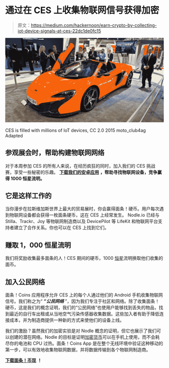 # 通过在 CES 上收集物联网信号获得加密

> 原文：<https://medium.com/hackernoon/earn-crypto-by-collecting-iot-device-signals-at-ces-22dc1de0fc15>

![](img/ef8bc45684259ed818456f99b83807d3.png)

CES is filled with millions of IoT devices, CC 2.0 2015 moto_club4ag Adapted

## 参观展会时，帮助构建物联网网络

对于本周参加 CES 的所有人来说，在经历疯狂的同时，加入我们的 CES 挑战赛，享受一些秘密的乐趣。 [**下载我们的安卓应用**](https://play.google.com/store/apps/details?id=io.nodle.noodle&hl=en) **，帮助寻找物联网设备，竞争赢得 1000 恒星流明。**

## 它是这样工作的

当你漫步在拉斯维加斯世界上最大的贸易展时，你会赢得面条！硬币。用户每次遇到物联网设备都会获得一枚面条硬币，这在 CES 上经常发生。
Nodle.io 已经与 Stilla、Trackr、Joy 等物联网制造商以及 DevicePilot 等 LifeKit 和物联网平台支持者建立了合作关系。你也可以在 CES 上找到它们。

## 赚取 1，000 恒星流明

我们将奖励收集最多面条的人！CES 期间的硬币，1000 [恒星](https://medium.com/u/99518a49d085?source=post_page-----22dc1de0fc15--------------------------------)流明换取他们收集的面币。

## 加入公民网络

面条！Coins 应用程序允许 CES 上的每个人通过他们的 Android 手机收集物联网信号。我们称之为“ ***”公民网络*** ”，因为我们专注于社区和网络。除了收集面条！硬币，这是我们的概念证明，我们的“公民网络”也使用户能够找到丢失的物品，找到最近的自行车出租或从当地空气污染传感器收集数据。这些加入者有助于降低连接成本，并为制造商提供一种新的方式来使他们的设备上线。

我们的激励？虽然我们的加密实验是对 Nodle 概念的证明，但它也展示了我们可以创建的潜在网络。Nodle 的目标是证明[加密货币](https://hackernoon.com/tagged/cryptocurrency)可以在手机上使用，而不会耗尽你的电池和 CPU 过热。面条！Coins App 是在整个无线环境中验证这种移动的第一步，可以有效地收集物联网数据，并将数据传输到各个物联网制造商。

[**下载面条！币现**](https://play.google.com/store/apps/details?id=io.nodle.noodle&hl=en) **！**